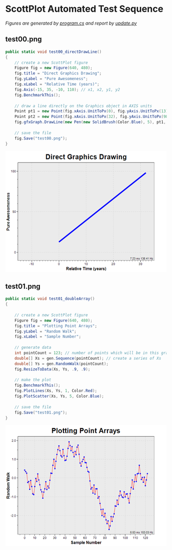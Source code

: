 # ScottPlot Automated Test Sequence
_Figures are generated by [program.cs](/src/Examples/console/ConsoleApp1/Program.cs) and report by [update.py](update.py)_
## test00.png

```C#
public static void test00_directDrawLine()
{
    // create a new ScottPlot figure
    Figure fig = new Figure(640, 480);
    fig.title = "Direct Graphics Drawing";
    fig.yLabel = "Pure Awesomeness";
    fig.xLabel = "Relative Time (years)";
    fig.Axis(-15, 35, -10, 110); // x1, x2, y1, y2
    fig.BenchmarkThis();

    // draw a line directly on the Graphics object in AXIS units
    Point pt1 = new Point(fig.xAxis.UnitToPx(0), fig.yAxis.UnitToPx(13));
    Point pt2 = new Point(fig.xAxis.UnitToPx(32), fig.yAxis.UnitToPx(98));
    fig.gfxGraph.DrawLine(new Pen(new SolidBrush(Color.Blue), 5), pt1, pt2);

    // save the file
    fig.Save("test00.png");
}
```
![](test00.png)
## test01.png

```C#
public static void test01_doubleArray()
{

    // create a new ScottPlot figure
    Figure fig = new Figure(640, 480);
    fig.title = "Plotting Point Arrays";
    fig.yLabel = "Random Walk";
    fig.xLabel = "Sample Number";

    // generate data
    int pointCount = 123; // number of points which will be in this graph
    double[] Xs = gen.Sequence(pointCount); // create a series of Xs
    double[] Ys = gen.RandomWalk(pointCount);
    fig.ResizeToData(Xs, Ys, .9, .9);

    // make the plot
    fig.BenchmarkThis();
    fig.PlotLines(Xs, Ys, 1, Color.Red);
    fig.PlotScatter(Xs, Ys, 5, Color.Blue);
    
    // save the file
    fig.Save("test01.png");
}
```
![](test01.png)

